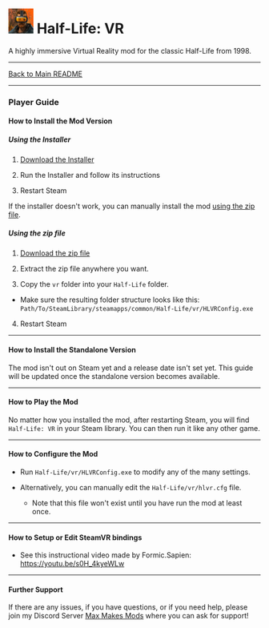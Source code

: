 # <img src="../art/game_icon.png" alt="HLVR Game Icon" width="50"/> Half-Life: VR

A highly immersive Virtual Reality mod for the classic Half-Life from 1998.

---

[Back to Main README](README.md)

---

### Player Guide

#### How to Install the Mod Version

##### Using the Installer

1. [Download the Installer](https://github.com/maxvollmer/Half-Life-VR/releases/download/0.6.29-beta/HLVR_0.6.29-beta-Installer.exe)

2. Run the Installer and follow its instructions

3. Restart Steam

If the installer doesn't work, you can manually install the mod [using the zip file](#using-the-zip-file).

##### Using the zip file

1. [Download the zip file](https://github.com/maxvollmer/Half-Life-VR/releases/download/0.6.29-beta/HLVR_0.6.29-beta.zip)

2. Extract the zip file anywhere you want.

3. Copy the `vr` folder into your `Half-Life` folder.
  - Make sure the resulting folder structure looks like this:
    `Path/To/SteamLibrary/steamapps/common/Half-Life/vr/HLVRConfig.exe`

4. Restart Steam

---
#### How to Install the Standalone Version

The mod isn't out on Steam yet and a release date isn't set yet. This guide will be updated once the standalone version becomes available.

---
#### How to Play the Mod

No matter how you installed the mod, after restarting Steam, you will find `Half-Life: VR` in your Steam library. You can then run it like any other game.

---
#### How to Configure the Mod

- Run `Half-Life/vr/HLVRConfig.exe` to modify any of the many settings.

- Alternatively, you can manually edit the `Half-Life/vr/hlvr.cfg` file.
  - Note that this file won't exist until you have run the mod at least once.

---
#### How to Setup or Edit SteamVR bindings

- See this instructional video made by Formic.Sapien: https://youtu.be/s0H_4kyeWLw

---
#### Further Support

If there are any issues, if you have questions, or if you need help, please join my Discord Server [Max Makes Mods](https://discord.gg/jujwEGf62K) where you can ask for support!
